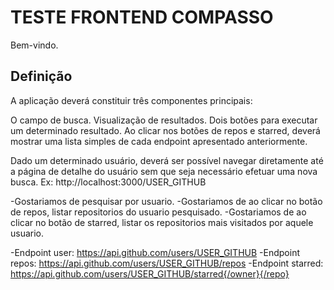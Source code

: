 # TESTE FRONTEND COMPASSO

Bem-vindo.

## Definição

A aplicação deverá constituir três componentes principais:

O campo de busca.
Visualização de resultados.
Dois botões para executar um determinado resultado.
Ao clicar nos botões de repos e starred, deverá mostrar uma lista simples de cada endpoint apresentado anteriormente.

Dado um determinado usuário, deverá ser possível navegar diretamente até a página de detalhe do usuário sem que seja necessário efetuar uma nova busca. Ex: http://localhost:3000/USER_GITHUB

-Gostariamos de pesquisar por usuario.
-Gostariamos de ao clicar no botão de repos, listar repositorios do usuario pesquisado.
-Gostariamos de ao clicar no botão de starred, listar os repositorios mais visitados por aquele usuario.

-Endpoint user: https://api.github.com/users/USER_GITHUB
-Endpoint repos: https://api.github.com/users/USER_GITHUB/repos
-Endpoint starred: https://api.github.com/users/USER_GITHUB/starred{/owner}{/repo}

